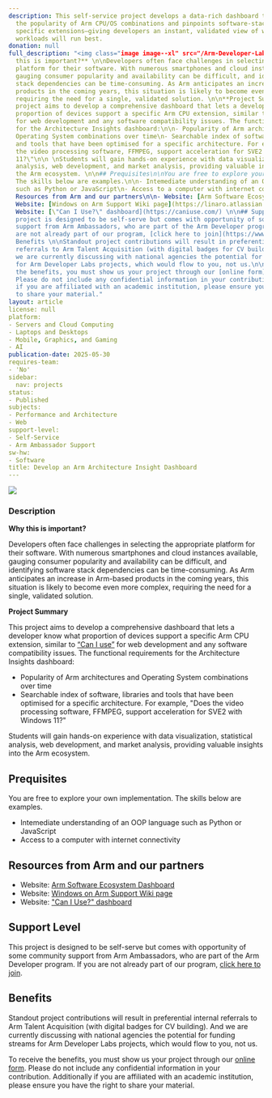 ```yaml
---
description: This self-service project develops a data-rich dashboard that visualizes
  the popularity of Arm CPU/OS combinations and pinpoints software-stack support for
  specific extensions—giving developers an instant, validated view of where their
  workloads will run best.
donation: null
full_description: "<img class="image image--xl" src="/Arm-Developer-Labs/images/can-i-use.jpg"/>\n\n\n### Description\n\n**Why
  this is important?** \n\nDevelopers often face challenges in selecting the appropriate
  platform for their software. With numerous smartphones and cloud instances available,
  gauging consumer popularity and availability can be difficult, and identifying software
  stack dependencies can be time-consuming. As Arm anticipates an increase in Arm-based
  products in the coming years, this situation is likely to become even more complex,
  requiring the need for a single, validated solution. \n\n**Project Summary**\n\nThis
  project aims to develop a comprehensive dashboard that lets a developer know what
  proportion of devices support a specific Arm CPU extension, similar to [“Can I use”](https://caniuse.com/)
  for web development and any software compatibility issues. The functional requirements
  for the Architecture Insights dashboard:\n\n- Popularity of Arm architectures and
  Operating System combinations over time\n- Searchable index of software, libraries
  and tools that have been optimised for a specific architecture. For example, \"Does
  the video processing software, FFMPEG, support acceleration for SVE2 with Windows
  11?\"\n\n \nStudents will gain hands-on experience with data visualization, statistical
  analysis, web development, and market analysis, providing valuable insights into
  the Arm ecosystem. \n\n## Prequisites\n\nYou are free to explore your own implementation.
  The skills below are examples.\n\n- Intemediate understanding of an OOP language
  such as Python or JavaScript\n- Access to a computer with internet connectivity\n\n\n##
  Resources from Arm and our partners\n\n- Website: [Arm Software Ecosystem Dashboard](https://www.arm.com/developer-hub/ecosystem-dashboard)\n-
  Website: [Windows on Arm Support Wiki page](https://linaro.atlassian.net/wiki/spaces/WOAR/overview)\n-
  Website: [\"Can I Use?\" dashboard](https://caniuse.com/) \n\n## Support Level\n\nThis
  project is designed to be self-serve but comes with opportunity of some community
  support from Arm Ambassadors, who are part of the Arm Developer program. If you
  are not already part of our program, [click here to join](https://www.arm.com/resources/developer-program?#register).\n\n\n##
  Benefits \n\nStandout project contributions will result in preferential internal
  referrals to Arm Talent Acquisition (with digital badges for CV building).  And
  we are currently discussing with national agencies the potential for funding streams
  for Arm Developer Labs projects, which would flow to you, not us.\n\nTo receive
  the benefits, you must show us your project through our [online form](https://forms.office.com/e/VZnJQLeRhD).
  Please do not include any confidential information in your contribution. Additionally
  if you are affiliated with an academic institution, please ensure you have the right
  to share your material."
layout: article
license: null
platform:
- Servers and Cloud Computing
- Laptops and Desktops
- Mobile, Graphics, and Gaming
- AI
publication-date: 2025-05-30
requires-team:
- 'No'
sidebar:
  nav: projects
status:
- Published
subjects:
- Performance and Architecture
- Web
support-level:
- Self-Service
- Arm Ambassador Support
sw-hw:
- Software
title: Develop an Arm Architecture Insight Dashboard
---
```


<img class="image image--xl" src="/Arm-Developer-Labs/images/can-i-use.jpg"/>


### Description

**Why this is important?** 

Developers often face challenges in selecting the appropriate platform for their software. With numerous smartphones and cloud instances available, gauging consumer popularity and availability can be difficult, and identifying software stack dependencies can be time-consuming. As Arm anticipates an increase in Arm-based products in the coming years, this situation is likely to become even more complex, requiring the need for a single, validated solution. 

**Project Summary**

This project aims to develop a comprehensive dashboard that lets a developer know what proportion of devices support a specific Arm CPU extension, similar to [“Can I use”](https://caniuse.com/) for web development and any software compatibility issues. The functional requirements for the Architecture Insights dashboard:

- Popularity of Arm architectures and Operating System combinations over time
- Searchable index of software, libraries and tools that have been optimised for a specific architecture. For example, "Does the video processing software, FFMPEG, support acceleration for SVE2 with Windows 11?"

 
Students will gain hands-on experience with data visualization, statistical analysis, web development, and market analysis, providing valuable insights into the Arm ecosystem. 

## Prequisites

You are free to explore your own implementation. The skills below are examples.

- Intemediate understanding of an OOP language such as Python or JavaScript
- Access to a computer with internet connectivity


## Resources from Arm and our partners

- Website: [Arm Software Ecosystem Dashboard](https://www.arm.com/developer-hub/ecosystem-dashboard)
- Website: [Windows on Arm Support Wiki page](https://linaro.atlassian.net/wiki/spaces/WOAR/overview)
- Website: ["Can I Use?" dashboard](https://caniuse.com/) 

## Support Level

This project is designed to be self-serve but comes with opportunity of some community support from Arm Ambassadors, who are part of the Arm Developer program. If you are not already part of our program, [click here to join](https://www.arm.com/resources/developer-program?#register).


## Benefits 

Standout project contributions will result in preferential internal referrals to Arm Talent Acquisition (with digital badges for CV building).  And we are currently discussing with national agencies the potential for funding streams for Arm Developer Labs projects, which would flow to you, not us.

To receive the benefits, you must show us your project through our [online form](https://forms.office.com/e/VZnJQLeRhD). Please do not include any confidential information in your contribution. Additionally if you are affiliated with an academic institution, please ensure you have the right to share your material.